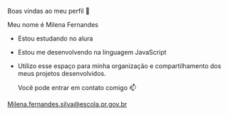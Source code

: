   Boas vindas ao meu perfil 💙

Meu nome é Milena Fernandes

* Estou estudando no alura
* Estou me desenvolvendo na linguagem JavaScript
* Utilizo esse espaço para minha organização e compartilhamento dos meus projetos desenvolvidos.

  Você pode entrar em contato comigo 📫

Milena.fernandes.silva@escola.pr.gov.br

<!--
**miih-01/miih-01** is a ✨ _special_ ✨ repository because its `README.md` (this file) appears on your GitHub profile.

Here are some ideas to get you started:

- 🔭 I’m currently working on ...
- 🌱 I’m currently learning ...
- 👯 I’m looking to collaborate on ...
- 🤔 I’m looking for help with ...
- 💬 Ask me about ...
-  How to reach me: ...
- 😄 Pronouns: ...
- ⚡ Fun fact: ...
-->
